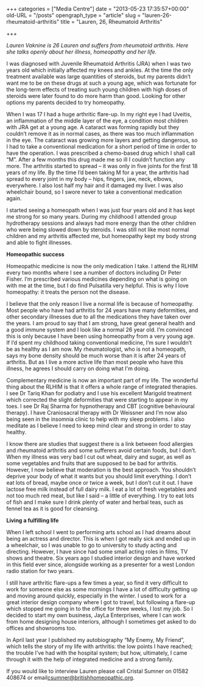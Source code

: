 +++
categories = ["Media Centre"]
date = "2013-05-23 17:35:57+00:00"
old-URL = "/posts"
opengraph_type = "article"
slug = "lauren-26-rheumatoid-arthritis"
title = "Lauren, 26, Rheumatoid Arthritis"

+++

_Lauren Vaknine is 26 Lauren and suffers from rheumatoid arthritis. Here she talks openly about her illness, homeopathy and her life._

I was diagnosed with Juvenile Rheumatoid Arthritis (JRA) when I was two years old which initially affected my knees and ankles. At the time the only treatment available was large quantities of steroids, but my parents didn’t want me to be on these drugs at such a young age, which was fortunate for the long-term effects of treating such young children with high doses of steroids were later found to do more harm than good. Looking for other options my parents decided to try homeopathy.

When I was 17 I had a huge arthritic flare-up. In my right eye I had Uveitis, an inflammation of the middle layer of the eye, a condition most children with JRA get at a young age. A cataract was forming rapidly but they couldn’t remove it as in normal cases, as there was too much inflammation in the eye. The cataract was growing more layers and getting dangerous, so I had to take a conventional medication for a short period of time in order to have the operation. I was prescribed a chemo-based drug which I shall call “M”. After a few months this drug made me so ill I couldn’t function any more. The arthritis started to spread – it was only in five joints for the first 18 years of my life. By the time I’d been taking M for a year, the arthritis had spread to every joint in my body – hips, fingers, jaw, neck, elbows, everywhere. I also lost half my hair and it damaged my liver. I was also wheelchair bound, so I swore never to take a conventional medication again.

I started seeing a homeopath when I was just four years old and it has kept me strong for so many years. During my childhood I attended group hydrotherapy sessions and always had more energy than the other children who were being slowed down by steroids. I was still not like most normal children and my arthritis affected me, but homeopathy kept my body strong and able to fight illnesses.

**Homeopathic success**

Homeopathic medicine is now the only medication I take. I attend the RLHIM every two months where I see a number of doctors including Dr Peter Fisher. I’m prescribed various medicines depending on what is going on with me at the time, but I do find Pulsatilla very helpful. This is why I love homeopathy: it treats the person not the disease.

I believe that the only reason I live a normal life is because of homeopathy. Most people who have had arthritis for 24 years have many deformities, and other secondary illnesses due to all the medications they have taken over the years. I am proud to say that I am strong, have great general health and a good immune system and I look like a normal 26 year old. I’m convinced this is only because I have been using homeopathy from a very young age. If I’d spent my childhood taking conventional medicine, I’m sure I wouldn’t be as healthy as I am now. My rheumatologist, who is not a homeopath, says my bone density should be much worse than it is after 24 years of arthritis. But as I live a more active life than most people who have this illness, he agrees I should carry on doing what I'm doing.

Complementary medicine is now an important part of my life. The wonderful thing about the RLHIM is that it offers a whole range of integrated therapies. I see Dr Tariq Khan for podiatry and I use his excellent Marigold treatment which corrected the slight deformities that were starting to appear in my toes. I see Dr Raj Sharma for hypnotherapy and CBT (cognitive behavioural therapy). I have Craniosacral therapy with Dr Weissner and I’m now also being seen in the insomnia clinic to help with my sleep problems. I also meditate as I believe I need to keep mind clear and strong in order to stay healthy.

I know there are studies that suggest there is a link between food allergies and rheumatoid arthritis and some sufferers avoid certain foods, but I don’t. When my illness was very bad I cut out wheat, dairy and sugar, as well as some vegetables and fruits that are supposed to be bad for arthritis. However, I now believe that moderation is the best approach. You shouldn’t deprive your body of what it wants but you should limit everything. I don’t eat lots of bread, maybe once or twice a week, but I don’t cut it out. I have lactose free milk instead of full dairy milk. I eat a lot of fresh vegetables and not too much red meat, but like I said – a little of everything. I try to eat lots of fish and I make sure I drink plenty of water and herbal teas, such as fennel tea as it is good for cleansing.

**Living a fulfilling life**

When I left school I went to performing arts school as I had dreams about being an actress and director. This is when I got really sick and ended up in a wheelchair, so I was unable to go to university to study acting and directing. However, I have since had some small acting roles in films, TV shows and theatre. Six years ago I studied interior design and have worked in this field ever since, alongside working as a presenter for a west London radio station for two years.

I still have arthritic flare-ups a few times a year, so find it very difficult to work for someone else as some mornings I have a lot of difficulty getting up and moving around quickly, especially in the winter. I used to work for a great interior design company where I got to travel, but following a flare-up which stopped me going in to the office for three weeks, I lost my job. So I decided to start my own business, JayLa Enterprises, where I can work from home designing house interiors, although I sometimes get asked to do offices and showrooms too.

In April last year I published my autobiography “My Enemy, My Friend”, which tells the story of my life with arthritis: the low points I have reached; the trouble I’ve had with the hospital system; but how, ultimately, I came through it with the help of integrated medicine and a strong family.

If you would like to interview Lauren please call Cristal Sumner on 01582 408674 or email[csumner@britishhomeopathic.org](mailto:csumner@britishhomeopathic.org).
